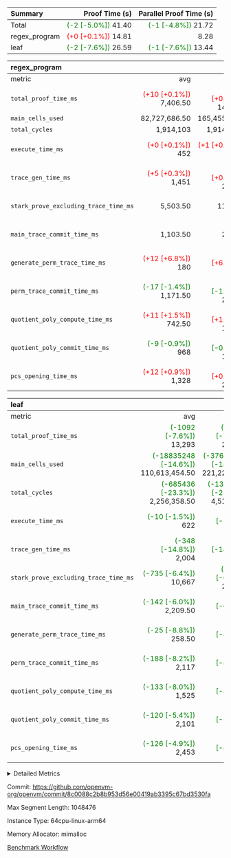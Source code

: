 | Summary | Proof Time (s) | Parallel Proof Time (s) |
|:---|---:|---:|
| Total | <span style='color: green'>(-2 [-5.0%])</span> 41.40 | <span style='color: green'>(-1 [-4.8%])</span> 21.72 |
| regex_program | <span style='color: red'>(+0 [+0.1%])</span> 14.81 |  8.28 |
| leaf | <span style='color: green'>(-2 [-7.6%])</span> 26.59 | <span style='color: green'>(-1 [-7.6%])</span> 13.44 |


| regex_program |||||
|:---|---:|---:|---:|---:|
|metric|avg|sum|max|min|
| `total_proof_time_ms ` | <span style='color: red'>(+10 [+0.1%])</span> 7,406.50 | <span style='color: red'>(+20 [+0.1%])</span> 14,813 |  8,281 | <span style='color: red'>(+19 [+0.3%])</span> 6,532 |
| `main_cells_used     ` |  82,727,686.50 |  165,455,373 |  92,686,348 |  72,769,025 |
| `total_cycles        ` |  1,914,103 |  1,914,103 |  1,914,103 |  1,914,103 |
| `execute_time_ms     ` | <span style='color: red'>(+0 [+0.1%])</span> 452 | <span style='color: red'>(+1 [+0.1%])</span> 904 | <span style='color: red'>(+1 [+0.2%])</span> 487 |  417 |
| `trace_gen_time_ms   ` | <span style='color: red'>(+5 [+0.3%])</span> 1,451 | <span style='color: red'>(+10 [+0.3%])</span> 2,902 | <span style='color: red'>(+3 [+0.2%])</span> 1,614 | <span style='color: red'>(+7 [+0.5%])</span> 1,288 |
| `stark_prove_excluding_trace_time_ms` |  5,503.50 |  11,007 |  6,180 | <span style='color: red'>(+12 [+0.2%])</span> 4,827 |
| `main_trace_commit_time_ms` |  1,103.50 |  2,207 | <span style='color: green'>(-11 [-0.8%])</span> 1,324 | <span style='color: red'>(+12 [+1.4%])</span> 883 |
| `generate_perm_trace_time_ms` | <span style='color: red'>(+12 [+6.8%])</span> 180 | <span style='color: red'>(+23 [+6.8%])</span> 360 |  189 | <span style='color: red'>(+23 [+15.5%])</span> 171 |
| `perm_trace_commit_time_ms` | <span style='color: green'>(-17 [-1.4%])</span> 1,171.50 | <span style='color: green'>(-34 [-1.4%])</span> 2,343 | <span style='color: green'>(-19 [-1.5%])</span> 1,240 | <span style='color: green'>(-15 [-1.3%])</span> 1,103 |
| `quotient_poly_compute_time_ms` | <span style='color: red'>(+11 [+1.5%])</span> 742.50 | <span style='color: red'>(+22 [+1.5%])</span> 1,485 | <span style='color: red'>(+9 [+1.1%])</span> 858 | <span style='color: red'>(+13 [+2.1%])</span> 627 |
| `quotient_poly_commit_time_ms` | <span style='color: green'>(-9 [-0.9%])</span> 968 | <span style='color: green'>(-18 [-0.9%])</span> 1,936 | <span style='color: red'>(+3 [+0.3%])</span> 1,128 | <span style='color: green'>(-21 [-2.5%])</span> 808 |
| `pcs_opening_time_ms ` | <span style='color: red'>(+12 [+0.9%])</span> 1,328 | <span style='color: red'>(+24 [+0.9%])</span> 2,656 | <span style='color: red'>(+15 [+1.1%])</span> 1,434 | <span style='color: red'>(+9 [+0.7%])</span> 1,222 |

| leaf |||||
|:---|---:|---:|---:|---:|
|metric|avg|sum|max|min|
| `total_proof_time_ms ` | <span style='color: green'>(-1092 [-7.6%])</span> 13,293 | <span style='color: green'>(-2184 [-7.6%])</span> 26,586 | <span style='color: green'>(-1098 [-7.6%])</span> 13,442 | <span style='color: green'>(-1086 [-7.6%])</span> 13,144 |
| `main_cells_used     ` | <span style='color: green'>(-18835248 [-14.6%])</span> 110,613,454.50 | <span style='color: green'>(-37670496 [-14.6%])</span> 221,226,909 | <span style='color: green'>(-18834078 [-14.4%])</span> 112,213,304 | <span style='color: green'>(-18836418 [-14.7%])</span> 109,013,605 |
| `total_cycles        ` | <span style='color: green'>(-685436 [-23.3%])</span> 2,256,358.50 | <span style='color: green'>(-1370872 [-23.3%])</span> 4,512,717 | <span style='color: green'>(-685306 [-23.0%])</span> 2,292,699 | <span style='color: green'>(-685566 [-23.6%])</span> 2,220,018 |
| `execute_time_ms     ` | <span style='color: green'>(-10 [-1.5%])</span> 622 | <span style='color: green'>(-19 [-1.5%])</span> 1,244 | <span style='color: green'>(-3 [-0.5%])</span> 660 | <span style='color: green'>(-16 [-2.7%])</span> 584 |
| `trace_gen_time_ms   ` | <span style='color: green'>(-348 [-14.8%])</span> 2,004 | <span style='color: green'>(-695 [-14.8%])</span> 4,008 | <span style='color: green'>(-385 [-15.2%])</span> 2,147 | <span style='color: green'>(-310 [-14.3%])</span> 1,861 |
| `stark_prove_excluding_trace_time_ms` | <span style='color: green'>(-735 [-6.4%])</span> 10,667 | <span style='color: green'>(-1470 [-6.4%])</span> 21,334 | <span style='color: green'>(-697 [-6.1%])</span> 10,711 | <span style='color: green'>(-773 [-6.8%])</span> 10,623 |
| `main_trace_commit_time_ms` | <span style='color: green'>(-142 [-6.0%])</span> 2,209.50 | <span style='color: green'>(-283 [-6.0%])</span> 4,419 | <span style='color: green'>(-140 [-5.9%])</span> 2,227 | <span style='color: green'>(-143 [-6.1%])</span> 2,192 |
| `generate_perm_trace_time_ms` | <span style='color: green'>(-25 [-8.8%])</span> 258.50 | <span style='color: green'>(-50 [-8.8%])</span> 517 | <span style='color: green'>(-24 [-8.5%])</span> 260 | <span style='color: green'>(-26 [-9.2%])</span> 257 |
| `perm_trace_commit_time_ms` | <span style='color: green'>(-188 [-8.2%])</span> 2,117 | <span style='color: green'>(-377 [-8.2%])</span> 4,234 | <span style='color: green'>(-204 [-8.8%])</span> 2,118 | <span style='color: green'>(-173 [-7.6%])</span> 2,116 |
| `quotient_poly_compute_time_ms` | <span style='color: green'>(-133 [-8.0%])</span> 1,525 | <span style='color: green'>(-266 [-8.0%])</span> 3,050 | <span style='color: green'>(-133 [-8.0%])</span> 1,531 | <span style='color: green'>(-133 [-8.1%])</span> 1,519 |
| `quotient_poly_commit_time_ms` | <span style='color: green'>(-120 [-5.4%])</span> 2,101 | <span style='color: green'>(-239 [-5.4%])</span> 4,202 | <span style='color: green'>(-134 [-5.9%])</span> 2,119 | <span style='color: green'>(-105 [-4.8%])</span> 2,083 |
| `pcs_opening_time_ms ` | <span style='color: green'>(-126 [-4.9%])</span> 2,453 | <span style='color: green'>(-252 [-4.9%])</span> 4,906 | <span style='color: green'>(-123 [-4.8%])</span> 2,456 | <span style='color: green'>(-129 [-5.0%])</span> 2,450 |



<details>
<summary>Detailed Metrics</summary>

| group | num_segments | keygen_time_ms | commit_exe_time_ms |
| --- | --- | --- | --- |
| regex_program | 2 | 740 | 45 | 

| group | air_name | quotient_deg | interactions | constraints |
| --- | --- | --- | --- | --- |
| leaf | AccessAdapterAir<2> | 4 | 5 | 11 | 
| leaf | AccessAdapterAir<4> | 4 | 5 | 11 | 
| leaf | AccessAdapterAir<8> | 4 | 5 | 11 | 
| leaf | FriReducedOpeningAir | 4 | 31 | 52 | 
| leaf | NativePoseidon2Air<BabyBearParameters>, 1> | 4 | 136 | 530 | 
| leaf | PhantomAir | 4 | 3 | 4 | 
| leaf | ProgramAir | 1 | 1 | 4 | 
| leaf | VariableRangeCheckerAir | 1 | 1 | 4 | 
| leaf | VmAirWrapper<AluNativeAdapterAir, FieldArithmeticCoreAir> | 4 | 15 | 23 | 
| leaf | VmAirWrapper<BranchNativeAdapterAir, BranchEqualCoreAir<1> | 4 | 11 | 22 | 
| leaf | VmAirWrapper<JalNativeAdapterAir, JalCoreAir> | 4 | 7 | 6 | 
| leaf | VmAirWrapper<NativeAdapterAir<2, 0>, PublicValuesCoreAir> | 4 | 11 | 23 | 
| leaf | VmAirWrapper<NativeLoadStoreAdapterAir<1>, NativeLoadStoreCoreAir<1> | 4 | 15 | 16 | 
| leaf | VmAirWrapper<NativeLoadStoreAdapterAir<4>, NativeLoadStoreCoreAir<4> | 4 | 15 | 16 | 
| leaf | VmAirWrapper<NativeVectorizedAdapterAir<4>, FieldExtensionCoreAir> | 4 | 15 | 23 | 
| leaf | VmConnectorAir | 4 | 3 | 8 | 
| leaf | VolatileBoundaryAir | 4 | 4 | 16 | 
| regex_program | AccessAdapterAir<16> | 4 | 5 | 11 | 
| regex_program | AccessAdapterAir<2> | 4 | 5 | 11 | 
| regex_program | AccessAdapterAir<32> | 4 | 5 | 11 | 
| regex_program | AccessAdapterAir<4> | 4 | 5 | 11 | 
| regex_program | AccessAdapterAir<64> | 4 | 5 | 11 | 
| regex_program | AccessAdapterAir<8> | 4 | 5 | 11 | 
| regex_program | BitwiseOperationLookupAir<8> | 2 | 2 | 4 | 
| regex_program | KeccakVmAir | 4 | 321 | 4,380 | 
| regex_program | MemoryMerkleAir<8> | 4 | 4 | 38 | 
| regex_program | PersistentBoundaryAir<8> | 4 | 3 | 5 | 
| regex_program | PhantomAir | 4 | 3 | 4 | 
| regex_program | Poseidon2PeripheryAir<BabyBearParameters>, 1> | 2 | 1 | 286 | 
| regex_program | ProgramAir | 1 | 1 | 4 | 
| regex_program | RangeTupleCheckerAir<2> | 1 | 1 | 4 | 
| regex_program | Rv32HintStoreAir | 4 | 19 | 21 | 
| regex_program | VariableRangeCheckerAir | 1 | 1 | 4 | 
| regex_program | VmAirWrapper<Rv32BaseAluAdapterAir, BaseAluCoreAir<4, 8> | 4 | 19 | 30 | 
| regex_program | VmAirWrapper<Rv32BaseAluAdapterAir, LessThanCoreAir<4, 8> | 4 | 17 | 35 | 
| regex_program | VmAirWrapper<Rv32BaseAluAdapterAir, ShiftCoreAir<4, 8> | 4 | 23 | 84 | 
| regex_program | VmAirWrapper<Rv32BranchAdapterAir, BranchEqualCoreAir<4> | 4 | 11 | 17 | 
| regex_program | VmAirWrapper<Rv32BranchAdapterAir, BranchLessThanCoreAir<4, 8> | 4 | 13 | 32 | 
| regex_program | VmAirWrapper<Rv32CondRdWriteAdapterAir, Rv32JalLuiCoreAir> | 4 | 10 | 15 | 
| regex_program | VmAirWrapper<Rv32JalrAdapterAir, Rv32JalrCoreAir> | 4 | 16 | 16 | 
| regex_program | VmAirWrapper<Rv32LoadStoreAdapterAir, LoadSignExtendCoreAir<4, 8> | 4 | 18 | 21 | 
| regex_program | VmAirWrapper<Rv32LoadStoreAdapterAir, LoadStoreCoreAir<4> | 4 | 17 | 27 | 
| regex_program | VmAirWrapper<Rv32MultAdapterAir, DivRemCoreAir<4, 8> | 4 | 25 | 72 | 
| regex_program | VmAirWrapper<Rv32MultAdapterAir, MulHCoreAir<4, 8> | 4 | 24 | 23 | 
| regex_program | VmAirWrapper<Rv32MultAdapterAir, MultiplicationCoreAir<4, 8> | 4 | 19 | 13 | 
| regex_program | VmAirWrapper<Rv32RdWriteAdapterAir, Rv32AuipcCoreAir> | 4 | 11 | 12 | 
| regex_program | VmConnectorAir | 4 | 3 | 8 | 

| group | air_name | idx | rows | prep_cols | perm_cols | main_cols | cells |
| --- | --- | --- | --- | --- | --- | --- | --- |
| leaf | AccessAdapterAir<2> | 0 | 1,048,576 |  | 12 | 11 | 24,117,248 | 
| leaf | AccessAdapterAir<2> | 1 | 1,048,576 |  | 12 | 11 | 24,117,248 | 
| leaf | AccessAdapterAir<4> | 0 | 524,288 |  | 12 | 13 | 13,107,200 | 
| leaf | AccessAdapterAir<4> | 1 | 524,288 |  | 12 | 13 | 13,107,200 | 
| leaf | AccessAdapterAir<8> | 0 | 256 |  | 12 | 17 | 7,424 | 
| leaf | AccessAdapterAir<8> | 1 | 512 |  | 12 | 17 | 14,848 | 
| leaf | FriReducedOpeningAir | 0 | 524,288 |  | 36 | 25 | 31,981,568 | 
| leaf | FriReducedOpeningAir | 1 | 524,288 |  | 36 | 25 | 31,981,568 | 
| leaf | NativePoseidon2Air<BabyBearParameters>, 1> | 0 | 65,536 |  | 160 | 399 | 36,634,624 | 
| leaf | NativePoseidon2Air<BabyBearParameters>, 1> | 1 | 65,536 |  | 160 | 399 | 36,634,624 | 
| leaf | PhantomAir | 0 | 16,384 |  | 8 | 6 | 229,376 | 
| leaf | PhantomAir | 1 | 16,384 |  | 8 | 6 | 229,376 | 
| leaf | ProgramAir | 0 | 524,288 |  | 8 | 10 | 9,437,184 | 
| leaf | ProgramAir | 1 | 524,288 |  | 8 | 10 | 9,437,184 | 
| leaf | VariableRangeCheckerAir | 0 | 262,144 | 2 | 8 | 1 | 2,359,296 | 
| leaf | VariableRangeCheckerAir | 1 | 262,144 | 2 | 8 | 1 | 2,359,296 | 
| leaf | VmAirWrapper<AluNativeAdapterAir, FieldArithmeticCoreAir> | 0 | 2,097,152 |  | 20 | 29 | 102,760,448 | 
| leaf | VmAirWrapper<AluNativeAdapterAir, FieldArithmeticCoreAir> | 1 | 2,097,152 |  | 20 | 29 | 102,760,448 | 
| leaf | VmAirWrapper<BranchNativeAdapterAir, BranchEqualCoreAir<1> | 0 | 524,288 |  | 16 | 23 | 20,447,232 | 
| leaf | VmAirWrapper<BranchNativeAdapterAir, BranchEqualCoreAir<1> | 1 | 524,288 |  | 16 | 23 | 20,447,232 | 
| leaf | VmAirWrapper<JalNativeAdapterAir, JalCoreAir> | 0 | 32,768 |  | 12 | 9 | 688,128 | 
| leaf | VmAirWrapper<JalNativeAdapterAir, JalCoreAir> | 1 | 32,768 |  | 12 | 9 | 688,128 | 
| leaf | VmAirWrapper<NativeAdapterAir<2, 0>, PublicValuesCoreAir> | 0 | 64 |  | 16 | 23 | 2,496 | 
| leaf | VmAirWrapper<NativeAdapterAir<2, 0>, PublicValuesCoreAir> | 1 | 64 |  | 16 | 23 | 2,496 | 
| leaf | VmAirWrapper<NativeLoadStoreAdapterAir<1>, NativeLoadStoreCoreAir<1> | 0 | 1,048,576 |  | 24 | 22 | 48,234,496 | 
| leaf | VmAirWrapper<NativeLoadStoreAdapterAir<1>, NativeLoadStoreCoreAir<1> | 1 | 1,048,576 |  | 24 | 22 | 48,234,496 | 
| leaf | VmAirWrapper<NativeLoadStoreAdapterAir<4>, NativeLoadStoreCoreAir<4> | 0 | 65,536 |  | 24 | 31 | 3,604,480 | 
| leaf | VmAirWrapper<NativeLoadStoreAdapterAir<4>, NativeLoadStoreCoreAir<4> | 1 | 65,536 |  | 24 | 31 | 3,604,480 | 
| leaf | VmAirWrapper<NativeVectorizedAdapterAir<4>, FieldExtensionCoreAir> | 0 | 262,144 |  | 20 | 38 | 15,204,352 | 
| leaf | VmAirWrapper<NativeVectorizedAdapterAir<4>, FieldExtensionCoreAir> | 1 | 262,144 |  | 20 | 38 | 15,204,352 | 
| leaf | VmConnectorAir | 0 | 2 | 1 | 8 | 4 | 24 | 
| leaf | VmConnectorAir | 1 | 2 | 1 | 8 | 4 | 24 | 
| leaf | VolatileBoundaryAir | 0 | 1,048,576 |  | 8 | 11 | 19,922,944 | 
| leaf | VolatileBoundaryAir | 1 | 1,048,576 |  | 8 | 11 | 19,922,944 | 

| group | air_name | segment | rows | prep_cols | perm_cols | main_cols | cells |
| --- | --- | --- | --- | --- | --- | --- | --- |
| regex_program | AccessAdapterAir<2> | 1 | 64 |  | 12 | 11 | 1,472 | 
| regex_program | AccessAdapterAir<4> | 1 | 32 |  | 12 | 13 | 800 | 
| regex_program | AccessAdapterAir<8> | 0 | 131,072 |  | 12 | 17 | 3,801,088 | 
| regex_program | AccessAdapterAir<8> | 1 | 2,048 |  | 12 | 17 | 59,392 | 
| regex_program | BitwiseOperationLookupAir<8> | 0 | 65,536 | 3 | 8 | 2 | 655,360 | 
| regex_program | BitwiseOperationLookupAir<8> | 1 | 65,536 | 3 | 8 | 2 | 655,360 | 
| regex_program | KeccakVmAir | 0 | 1 |  | 532 | 3,163 | 3,695 | 
| regex_program | KeccakVmAir | 1 | 32 |  | 532 | 3,163 | 118,240 | 
| regex_program | MemoryMerkleAir<8> | 0 | 131,072 |  | 12 | 32 | 5,767,168 | 
| regex_program | MemoryMerkleAir<8> | 1 | 4,096 |  | 12 | 32 | 180,224 | 
| regex_program | PersistentBoundaryAir<8> | 0 | 131,072 |  | 8 | 20 | 3,670,016 | 
| regex_program | PersistentBoundaryAir<8> | 1 | 2,048 |  | 8 | 20 | 57,344 | 
| regex_program | PhantomAir | 0 | 512 |  | 8 | 6 | 7,168 | 
| regex_program | PhantomAir | 1 | 1 |  | 8 | 6 | 14 | 
| regex_program | Poseidon2PeripheryAir<BabyBearParameters>, 1> | 0 | 16,384 |  | 8 | 300 | 5,046,272 | 
| regex_program | Poseidon2PeripheryAir<BabyBearParameters>, 1> | 1 | 2,048 |  | 8 | 300 | 630,784 | 
| regex_program | ProgramAir | 0 | 131,072 |  | 8 | 10 | 2,359,296 | 
| regex_program | ProgramAir | 1 | 131,072 |  | 8 | 10 | 2,359,296 | 
| regex_program | RangeTupleCheckerAir<2> | 0 | 524,288 | 2 | 8 | 1 | 4,718,592 | 
| regex_program | RangeTupleCheckerAir<2> | 1 | 524,288 | 2 | 8 | 1 | 4,718,592 | 
| regex_program | Rv32HintStoreAir | 0 | 16,384 |  | 24 | 32 | 917,504 | 
| regex_program | VariableRangeCheckerAir | 0 | 262,144 | 2 | 8 | 1 | 2,359,296 | 
| regex_program | VariableRangeCheckerAir | 1 | 262,144 | 2 | 8 | 1 | 2,359,296 | 
| regex_program | VmAirWrapper<Rv32BaseAluAdapterAir, BaseAluCoreAir<4, 8> | 0 | 1,048,576 |  | 28 | 36 | 67,108,864 | 
| regex_program | VmAirWrapper<Rv32BaseAluAdapterAir, BaseAluCoreAir<4, 8> | 1 | 524,288 |  | 28 | 36 | 33,554,432 | 
| regex_program | VmAirWrapper<Rv32BaseAluAdapterAir, LessThanCoreAir<4, 8> | 0 | 32,768 |  | 24 | 37 | 1,998,848 | 
| regex_program | VmAirWrapper<Rv32BaseAluAdapterAir, LessThanCoreAir<4, 8> | 1 | 32,768 |  | 24 | 37 | 1,998,848 | 
| regex_program | VmAirWrapper<Rv32BaseAluAdapterAir, ShiftCoreAir<4, 8> | 0 | 131,072 |  | 28 | 53 | 10,616,832 | 
| regex_program | VmAirWrapper<Rv32BaseAluAdapterAir, ShiftCoreAir<4, 8> | 1 | 131,072 |  | 28 | 53 | 10,616,832 | 
| regex_program | VmAirWrapper<Rv32BranchAdapterAir, BranchEqualCoreAir<4> | 0 | 262,144 |  | 16 | 26 | 11,010,048 | 
| regex_program | VmAirWrapper<Rv32BranchAdapterAir, BranchEqualCoreAir<4> | 1 | 131,072 |  | 16 | 26 | 5,505,024 | 
| regex_program | VmAirWrapper<Rv32BranchAdapterAir, BranchLessThanCoreAir<4, 8> | 0 | 131,072 |  | 20 | 32 | 6,815,744 | 
| regex_program | VmAirWrapper<Rv32BranchAdapterAir, BranchLessThanCoreAir<4, 8> | 1 | 131,072 |  | 20 | 32 | 6,815,744 | 
| regex_program | VmAirWrapper<Rv32CondRdWriteAdapterAir, Rv32JalLuiCoreAir> | 0 | 65,536 |  | 16 | 18 | 2,228,224 | 
| regex_program | VmAirWrapper<Rv32CondRdWriteAdapterAir, Rv32JalLuiCoreAir> | 1 | 65,536 |  | 16 | 18 | 2,228,224 | 
| regex_program | VmAirWrapper<Rv32JalrAdapterAir, Rv32JalrCoreAir> | 0 | 131,072 |  | 20 | 28 | 6,291,456 | 
| regex_program | VmAirWrapper<Rv32JalrAdapterAir, Rv32JalrCoreAir> | 1 | 65,536 |  | 20 | 28 | 3,145,728 | 
| regex_program | VmAirWrapper<Rv32LoadStoreAdapterAir, LoadSignExtendCoreAir<4, 8> | 0 | 1,024 |  | 28 | 35 | 64,512 | 
| regex_program | VmAirWrapper<Rv32LoadStoreAdapterAir, LoadSignExtendCoreAir<4, 8> | 1 | 2 |  | 28 | 35 | 126 | 
| regex_program | VmAirWrapper<Rv32LoadStoreAdapterAir, LoadStoreCoreAir<4> | 0 | 1,048,576 |  | 28 | 40 | 71,303,168 | 
| regex_program | VmAirWrapper<Rv32LoadStoreAdapterAir, LoadStoreCoreAir<4> | 1 | 1,048,576 |  | 28 | 40 | 71,303,168 | 
| regex_program | VmAirWrapper<Rv32MultAdapterAir, DivRemCoreAir<4, 8> | 0 | 128 |  | 40 | 57 | 12,416 | 
| regex_program | VmAirWrapper<Rv32MultAdapterAir, MulHCoreAir<4, 8> | 0 | 256 |  | 40 | 39 | 20,224 | 
| regex_program | VmAirWrapper<Rv32MultAdapterAir, MultiplicationCoreAir<4, 8> | 0 | 32,768 |  | 28 | 31 | 1,933,312 | 
| regex_program | VmAirWrapper<Rv32MultAdapterAir, MultiplicationCoreAir<4, 8> | 1 | 32,768 |  | 28 | 31 | 1,933,312 | 
| regex_program | VmAirWrapper<Rv32RdWriteAdapterAir, Rv32AuipcCoreAir> | 0 | 32,768 |  | 16 | 21 | 1,212,416 | 
| regex_program | VmAirWrapper<Rv32RdWriteAdapterAir, Rv32AuipcCoreAir> | 1 | 32,768 |  | 16 | 21 | 1,212,416 | 
| regex_program | VmConnectorAir | 0 | 2 | 1 | 8 | 4 | 24 | 
| regex_program | VmConnectorAir | 1 | 2 | 1 | 8 | 4 | 24 | 

| group | idx | trace_gen_time_ms | total_proof_time_ms | total_cycles | total_cells | stark_prove_excluding_trace_time_ms | quotient_poly_compute_time_ms | quotient_poly_commit_time_ms | perm_trace_commit_time_ms | pcs_opening_time_ms | main_trace_commit_time_ms | main_cells_used | generate_perm_trace_time_ms | execute_time_ms |
| --- | --- | --- | --- | --- | --- | --- | --- | --- | --- | --- | --- | --- | --- | --- |
| leaf | 0 | 1,861 | 13,144 | 2,292,699 | 328,738,520 | 10,623 | 1,519 | 2,083 | 2,116 | 2,450 | 2,192 | 112,213,304 | 260 | 660 | 
| leaf | 1 | 2,147 | 13,442 | 2,220,018 | 328,745,944 | 10,711 | 1,531 | 2,119 | 2,118 | 2,456 | 2,227 | 109,013,605 | 257 | 584 | 

| group | segment | trace_gen_time_ms | total_proof_time_ms | total_cycles | total_cells | stark_prove_excluding_trace_time_ms | quotient_poly_compute_time_ms | quotient_poly_commit_time_ms | perm_trace_commit_time_ms | pcs_opening_time_ms | main_trace_commit_time_ms | main_cells_used | generate_perm_trace_time_ms | execute_time_ms |
| --- | --- | --- | --- | --- | --- | --- | --- | --- | --- | --- | --- | --- | --- | --- |
| regex_program | 0 | 1,614 | 8,281 |  | 209,921,543 | 6,180 | 858 | 1,128 | 1,240 | 1,434 | 1,324 | 92,686,348 | 189 | 487 | 
| regex_program | 1 | 1,288 | 6,532 | 1,914,103 | 149,454,692 | 4,827 | 627 | 808 | 1,103 | 1,222 | 883 | 72,769,025 | 171 | 417 | 

</details>


Commit: https://github.com/openvm-org/openvm/commit/8c0088c2b8b953d56e00419ab3395c67bd3530fa

Max Segment Length: 1048476

Instance Type: 64cpu-linux-arm64

Memory Allocator: mimalloc

[Benchmark Workflow](https://github.com/openvm-org/openvm/actions/runs/13125526845)
